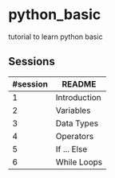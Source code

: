 # python_basic
tutorial to learn python basic


## Sessions
| #session | README |
| ------ | ------ |
| 1 | Introduction |
| 2 | Variables |
| 3 | Data Types |
| 4 | Operators |
| 5 | If ... Else |
| 6 | While Loops |
